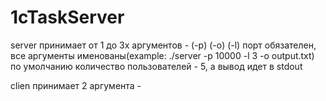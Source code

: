 # 1cTaskServer

server принимает от 1 до 3х аргументов - <port> (-p) <output file>(-o) <online users limit>(-l)
	порт обязателен, все аргументы именованы(example: ./server -p 10000 -l 3 -o output.txt)
	по умолчанию количество пользователей - 5, а вывод идет в stdout

clien принимает 2 аргумента - <ip> <port> 
